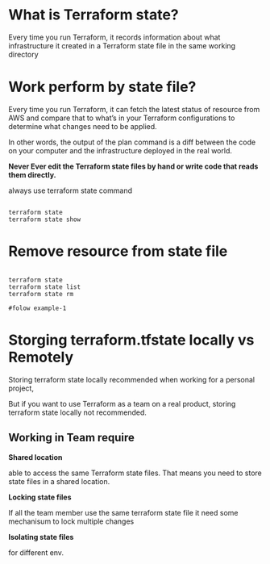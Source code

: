 # What is Terraform state?


Every time you run Terraform, it records information about what infrastructure it created in a Terraform state file in the same working directory 


# Work perform by state file?

Every time you run Terraform, it can fetch the latest status of resource from AWS and compare that to what’s in your Terraform configurations to determine what changes need to be applied.


In other words, the output of the plan command is a diff between the code on your computer and the infrastructure deployed in the real world.

__Never Ever edit the Terraform state files by hand or write code that reads them directly.__

always use terraform state command

```

terraform state
terraform state show 

```

# Remove resource from state file 

```

terraform state
terraform state list 
terraform state rm 

#folow example-1

```

# Storging terraform.tfstate locally vs Remotely 

Storing terraform state locally recommended when working for a personal project, 

But if you want to use Terraform as a team on a real product, storing terraform state locally not recommended.


## Working in Team require ##

__Shared location__

able to access the same Terraform state files. 
That means you need to store state files in a shared location.

__Locking state files__

If all the team member use the same terraform state file it need some mechanisum to lock multiple changes 

__Isolating state files__

for different env. 

